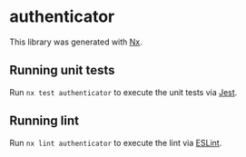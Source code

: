 # authenticator

This library was generated with [Nx](https://nx.dev).

## Running unit tests

Run `nx test authenticator` to execute the unit tests via [Jest](https://jestjs.io).

## Running lint

Run `nx lint authenticator` to execute the lint via [ESLint](https://eslint.org/).
